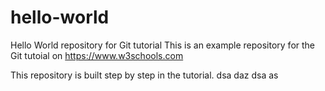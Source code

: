 # hello-world
Hello World repository for Git tutorial
This is an example repository for the Git tutoial on https://www.w3schools.com

This repository is built step by step in the tutorial.
dsa
daz
dsa
as

